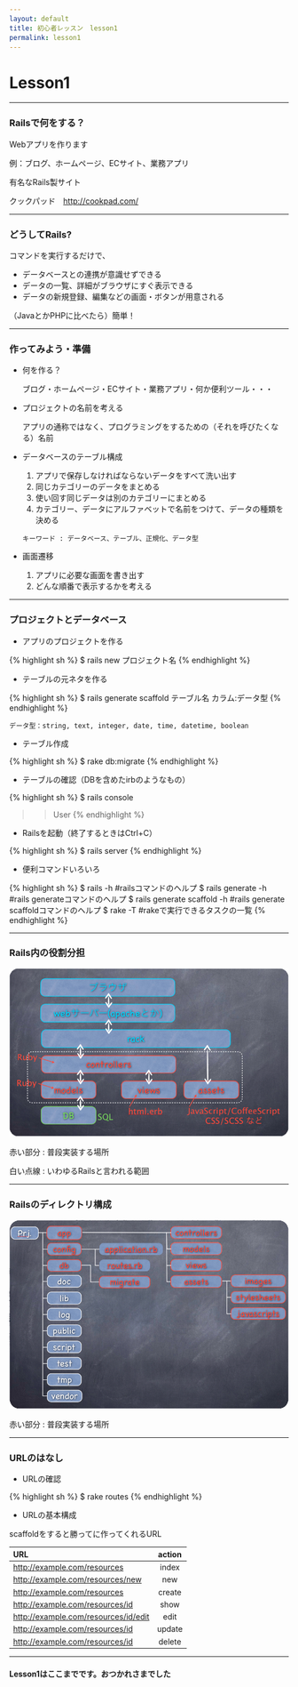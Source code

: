 ```yaml
---
layout: default
title: 初心者レッスン　lesson1
permalink: lesson1
---
```


# Lesson1

---

### <span class="icon-leaf"></span> Railsで何をする？

Webアプリを作ります

例：ブログ、ホームページ、ECサイト、業務アプリ  

有名なRails製サイト

クックパッド　http://cookpad.com/

---

### <span class="icon-leaf"></span> どうしてRails?

コマンドを実行するだけで、

* データベースとの連携が意識せずできる
* データの一覧、詳細がブラウザにすぐ表示できる
* データの新規登録、編集などの画面・ボタンが用意される

（JavaとかPHPに比べたら）簡単！

---

### <span class="icon-leaf"></span > 作ってみよう・準備

* 何を作る？

  ブログ・ホームページ・ECサイト・業務アプリ・何か便利ツール・・・

* プロジェクトの名前を考える

  アプリの通称ではなく、プログラミングをするための（それを呼びたくなる）名前

* データベースのテーブル構成

  1. アプリで保存しなければならないデータをすべて洗い出す
  2. 同じカテゴリーのデータをまとめる
  3. 使い回す同じデータは別のカテゴリーにまとめる
  4. カテゴリー、データにアルファベットで名前をつけて、データの種類を決める

    `キーワード : データベース、テーブル、正規化、データ型`

* 画面遷移

  1. アプリに必要な画面を書き出す
  2. どんな順番で表示するかを考える

---

### <span class="icon-leaf icon-sccess"></span> プロジェクトとデータベース

* アプリのプロジェクトを作る

{% highlight sh %}
$ rails new プロジェクト名
{% endhighlight %}

* テーブルの元ネタを作る

{% highlight sh %}
$ rails generate scaffold テーブル名 カラム:データ型
{% endhighlight %}

`データ型：string, text, integer, date, time, datetime, boolean`

* テーブル作成

{% highlight sh %}
$ rake db:migrate
{% endhighlight %}

* テーブルの確認（DBを含めたirbのようなもの）

{% highlight sh %}
$ rails console
>> User
{% endhighlight %}

* Railsを起動（終了するときはCtrl+C）

{% highlight sh %}
$ rails server
{% endhighlight %}

* 便利コマンドいろいろ

{% highlight sh %}
$ rails -h                      #railsコマンドのヘルプ
$ rails generate -h             #rails generateコマンドのヘルプ
$ rails generate scaffold -h    #rails generate scaffoldコマンドのヘルプ
$ rake -T                       #rakeで実行できるタスクの一覧
{% endhighlight %}

---

### <span class="icon-leaf"></span> Rails内の役割分担

![Rails Structure](/img/rails_structure.png "Rails Structure")

赤い部分
: 普段実装する場所

白い点線
: いわゆるRailsと言われる範囲

---

### <span class="icon-leaf"></span> Railsのディレクトリ構成

![Rails Folders](/img/rails_folders.png "Rails Folders")

赤い部分
: 普段実装する場所

---

### <span class="icon-leaf"></span> URLのはなし

* URLの確認

{% highlight sh %}
$ rake routes
{% endhighlight %}

* URLの基本構成

scaffoldをすると勝ってに作ってくれるURL

| URL                                |action|
|:-----------------------------------|:----:|
|http://example.com/resources        | <span class="text-error">index</span>  |
|http://example.com/resources/new    | <span class="text-error">new</span>    |
|http://example.com/resources        | <span class="text-error">create</span> |
|http://example.com/resources/id     | <span class="text-error">show</span>   |
|http://example.com/resources/id/edit| <span class="text-error">edit</span>   |
|http://example.com/resources/id     | <span class="text-error">update</span> |
|http://example.com/resources/id     | <span class="text-error">delete</span> |

---

#### Lesson1はここまでです。おつかれさまでした <span class="icon-music"></span>
